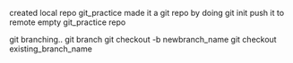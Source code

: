 created local repo git_practice
made it a git repo by doing git init
push it to remote empty git_practice repo

git branching..
git branch
git checkout -b newbranch_name
git checkout existing_branch_name
